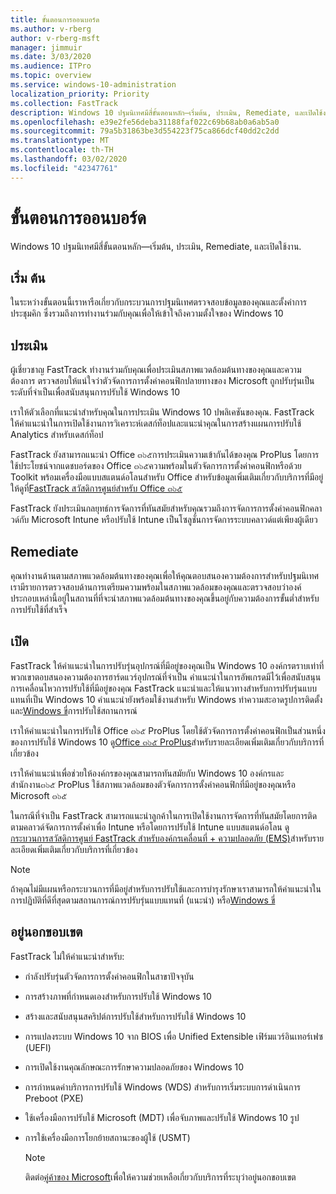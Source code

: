 ```yaml
---
title: ขั้นตอนการออนบอร์ด
ms.author: v-rberg
author: v-rberg-msft
manager: jimmuir
ms.date: 3/03/2020
ms.audience: ITPro
ms.topic: overview
ms.service: windows-10-administration
localization_priority: Priority
ms.collection: FastTrack
description: Windows 10 ปฐมนิเทศมีสี่ขั้นตอนหลัก—เริ่มต้น, ประเมิน, Remediate, และเปิดใช้งาน.
ms.openlocfilehash: e39e2fe56deba31188faf022c69b68ab0a6ab5a0
ms.sourcegitcommit: 79a5b31863be3d554223f75ca866dcf40dd2c2dd
ms.translationtype: MT
ms.contentlocale: th-TH
ms.lasthandoff: 03/02/2020
ms.locfileid: "42347761"
---
```

# <a name="onboarding-phases"></a>ขั้นตอนการออนบอร์ด

Windows 10 ปฐมนิเทศมีสี่ขั้นตอนหลัก—เริ่มต้น, ประเมิน, Remediate, และเปิดใช้งาน.

## <a name="initiate"></a>เริ่ม ต้น

ในระหว่างขั้นตอนนี้เราหารือเกี่ยวกับกระบวนการปฐมนิเทศตรวจสอบข้อมูลของคุณและตั้งค่าการประชุมคิก ซึ่งรวมถึงการทำงานร่วมกับคุณเพื่อให้เข้าใจถึงความตั้งใจของ Windows 10

## <a name="assess"></a>ประเมิน

ผู้เชี่ยวชาญ FastTrack ทำงานร่วมกับคุณเพื่อประเมินสภาพแวดล้อมต้นทางของคุณและความต้องการ ตรวจสอบให้แน่ใจว่าตัวจัดการการตั้งค่าคอนฟิกปลายทางของ Microsoft ถูกปรับรุ่นเป็นระดับที่จำเป็นเพื่อสนับสนุนการปรับใช้ Windows 10 

เราให้ตัวเลือกที่แนะนำสำหรับคุณในการประเมิน Windows 10 ปพลิเคชันของคุณ. FastTrack ให้คำแนะนำในการเปิดใช้งานการวิเคราะห์เดสก์ท็อปและแนะนำคุณในการสร้างแผนการปรับใช้ Analytics สำหรับเดสก์ท็อป

FastTrack ยังสามารถแนะนำ Office ๓๖๕การประเมินความเข้ากันได้ของคุณ ProPlus โดยการใช้ประโยชน์จากแดชบอร์ดของ Office ๓๖๕ความพร้อมในตัวจัดการการตั้งค่าคอนฟิกหรือด้วย Toolkit พร้อมเครื่องมือแบบสแตนด์อโลนสำหรับ Office สำหรับข้อมูลเพิ่มเติมเกี่ยวกับบริการที่มีอยู่ให้ดูที่[FastTrack สวัสดิการศูนย์สำหรับ Office ๓๖๕](O365-fasttrack-benefit-for-office-365.md) 

FastTrack ยังประเมินกลยุทธ์การจัดการที่ทันสมัยสำหรับคุณรวมถึงการจัดการการตั้งค่าคอนฟิกคลาวด์กับ Microsoft Intune หรือปรับใช้ Intune เป็นโซลูชั่นการจัดการระบบคลาวด์แต่เพียงผู้เดียว

## <a name="remediate"></a>Remediate

คุณทำงานด้านตามสภาพแวดล้อมต้นทางของคุณเพื่อให้คุณตอบสนองความต้องการสำหรับปฐมนิเทศ เรามีรายการตรวจสอบด้านการเตรียมความพร้อมในสภาพแวดล้อมของคุณและตรวจสอบว่าองค์ประกอบเหล่านี้อยู่ในสถานที่ที่จะนำสภาพแวดล้อมต้นทางของคุณขึ้นอยู่กับความต้องการขั้นต่ำสำหรับการปรับใช้ที่สำเร็จ 

## <a name="enable"></a>เปิด

FastTrack ให้คำแนะนำในการปรับรุ่นอุปกรณ์ที่มีอยู่ของคุณเป็น Windows 10 องค์กรตราบเท่าที่พวกเขาตอบสนองความต้องการฮาร์ดแวร์อุปกรณ์ที่จำเป็น คำแนะนำในการอัพเกรดมีไว้เพื่อสนับสนุนการเคลื่อนไหวการปรับใช้ที่มีอยู่ของคุณ FastTrack แนะนำและให้แนวทางสำหรับการปรับรุ่นแบบแทนที่เป็น Windows 10 คำแนะนำยังพร้อมใช้งานสำหรับ Windows ทำความสะอาดรูปการติดตั้งและ[Windows ขี่](EMS-onboarding-phases.md#windows-autopilot)การปรับใช้สถานการณ์ 

เราให้คำแนะนำในการปรับใช้ Office ๓๖๕ ProPlus โดยใช้ตัวจัดการการตั้งค่าคอนฟิกเป็นส่วนหนึ่งของการปรับใช้ Windows 10 ดู[Office ๓๖๕ ProPlus](O365-onboarding-and-migration.md#office-365-proplus)สำหรับรายละเอียดเพิ่มเติมเกี่ยวกับบริการที่เกี่ยวข้อง

เราให้คำแนะนำเพื่อช่วยให้องค์กรของคุณสามารถทันสมัยกับ Windows 10 องค์กรและสำนักงาน๓๖๕ ProPlus ใช้สภาพแวดล้อมของตัวจัดการการตั้งค่าคอนฟิกที่มีอยู่ของคุณหรือ Microsoft ๓๖๕

ในกรณีที่จำเป็น FastTrack สามารถแนะนำลูกค้าในการเปิดใช้งานการจัดการที่ทันสมัยโดยการติดตามคลาวด์จัดการการตั้งค่าเพื่อ Intune หรือโดยการปรับใช้ Intune แบบสแตนด์อโลน ดู[กระบวนการสวัสดิการศูนย์ FastTrack สำหรับองค์กรเคลื่อนที่ + ความปลอดภัย (EMS)](EMS-fasttrack-process.md)สำหรับรายละเอียดเพิ่มเติมเกี่ยวกับบริการที่เกี่ยวข้อง

> [!NOTE]
> ถ้าคุณไม่มีแผนหรือกระบวนการที่มีอยู่สำหรับการปรับใช้และการบำรุงรักษาเราสามารถให้คำแนะนำในการปฏิบัติที่ดีที่สุดตามสถานการณ์การปรับรุ่นแบบแทนที่ (แนะนำ) หรือ[Windows ขี่](EMS-onboarding-phases.md#windows-autopilot)

## <a name="out-of-scope"></a>อยู่นอกขอบเขต

FastTrack ไม่ให้คำแนะนำสำหรับ:

- กำลังปรับรุ่นตัวจัดการการตั้งค่าคอนฟิกในสาขาปัจจุบัน
- การสร้างภาพที่กำหนดเองสำหรับการปรับใช้ Windows 10
- สร้างและสนับสนุนสคริปต์การปรับใช้สำหรับการปรับใช้ Windows 10
- การแปลงระบบ Windows 10 จาก BIOS เพื่อ Unified Extensible เฟิร์มแวร์อินเทอร์เฟซ (UEFI)
- การเปิดใช้งานคุณลักษณะการรักษาความปลอดภัยของ Windows 10 
- การกำหนดค่าบริการการปรับใช้ Windows (WDS) สำหรับการเริ่มระบบการดำเนินการ Preboot (PXE)
- ใช้เครื่องมือการปรับใช้ Microsoft (MDT) เพื่อจับภาพและปรับใช้ Windows 10 รูป
- การใช้เครื่องมือการโยกย้ายสถานะของผู้ใช้ (USMT)

  > [!NOTE]
  > ติดต่อ[คู่ค้าของ Microsoft](https://go.microsoft.com/fwlink/?linkid=2080150)เพื่อให้ความช่วยเหลือเกี่ยวกับบริการที่ระบุว่าอยู่นอกขอบเขต

 